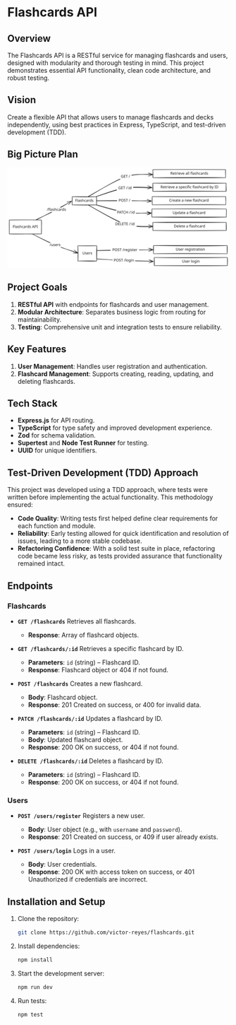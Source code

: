 # Flashcards API

## Overview

The Flashcards API is a RESTful service for managing flashcards and users, designed with modularity and thorough testing in mind. This project demonstrates essential API functionality, clean code architecture, and robust testing.

## Vision

Create a flexible API that allows users to manage flashcards and decks independently, using best practices in Express, TypeScript, and test-driven development (TDD).

## Big Picture Plan

![Big Picture Plan](big-picture-plan.svg)

## Project Goals

1. **RESTful API** with endpoints for flashcards and user management.
2. **Modular Architecture**: Separates business logic from routing for maintainability.
3. **Testing**: Comprehensive unit and integration tests to ensure reliability.

## Key Features

1. **User Management**: Handles user registration and authentication.
2. **Flashcard Management**: Supports creating, reading, updating, and deleting flashcards.

## Tech Stack

- **Express.js** for API routing.
- **TypeScript** for type safety and improved development experience.
- **Zod** for schema validation.
- **Supertest** and **Node Test Runner** for testing.
- **UUID** for unique identifiers.

## Test-Driven Development (TDD) Approach

This project was developed using a TDD approach, where tests were written before implementing the actual functionality. This methodology ensured:

- **Code Quality**: Writing tests first helped define clear requirements for each function and module.
- **Reliability**: Early testing allowed for quick identification and resolution of issues, leading to a more stable codebase.
- **Refactoring Confidence**: With a solid test suite in place, refactoring code became less risky, as tests provided assurance that functionality remained intact.

## Endpoints

### Flashcards

- **`GET /flashcards`**
  Retrieves all flashcards.

  - **Response**: Array of flashcard objects.

- **`GET /flashcards/:id`**
  Retrieves a specific flashcard by ID.

  - **Parameters**: `id` (string) – Flashcard ID.
  - **Response**: Flashcard object or 404 if not found.

- **`POST /flashcards`**
  Creates a new flashcard.

  - **Body**: Flashcard object.
  - **Response**: 201 Created on success, or 400 for invalid data.

- **`PATCH /flashcards/:id`**
  Updates a flashcard by ID.

  - **Parameters**: `id` (string) – Flashcard ID.
  - **Body**: Updated flashcard object.
  - **Response**: 200 OK on success, or 404 if not found.

- **`DELETE /flashcards/:id`**
  Deletes a flashcard by ID.
  - **Parameters**: `id` (string) – Flashcard ID.
  - **Response**: 200 OK on success, or 404 if not found.

### Users

- **`POST /users/register`**
  Registers a new user.

  - **Body**: User object (e.g., with `username` and `password`).
  - **Response**: 201 Created on success, or 409 if user already exists.

- **`POST /users/login`**
  Logs in a user.
  - **Body**: User credentials.
  - **Response**: 200 OK with access token on success, or 401 Unauthorized if credentials are incorrect.

## Installation and Setup

1. Clone the repository:
   ```bash
   git clone https://github.com/victor-reyes/flashcards.git
   ```
2. Install dependencies:
   ```bash
   npm install
   ```
3. Start the development server:
   ```bash
   npm run dev
   ```
4. Run tests:
   ```bash
   npm test
   ```
